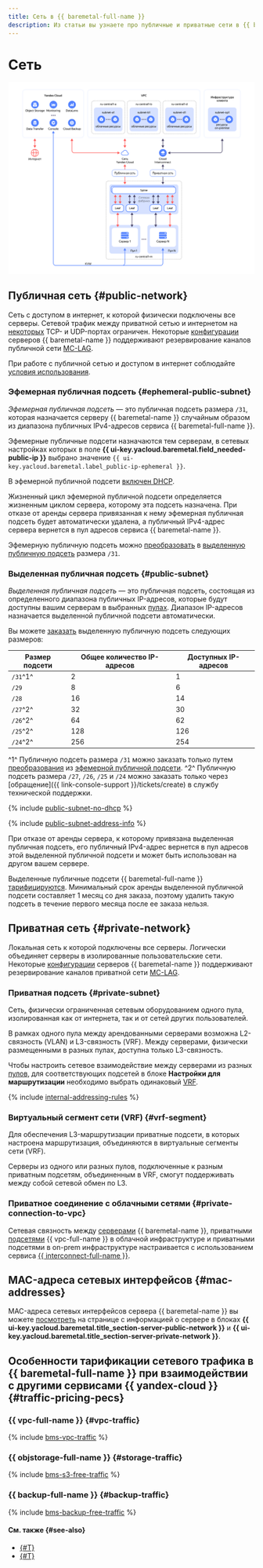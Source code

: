 ```yaml
---
title: Сеть в {{ baremetal-full-name }}
description: Из статьи вы узнаете про публичные и приватные сети в {{ baremetal-full-name }}.
---
```


# Сеть

![baremetal-network](../../_assets/baremetal/baremetal-network.svg)

## Публичная сеть {#public-network}

Сеть с доступом в интернет, к которой физически подключены все серверы. Сетевой трафик между приватной сетью и интернетом на [некоторых](./network-restrictions.md#blocked-ports) TCP- и UDP-портах ограничен. Некоторые [конфигурации](./server-configurations.md) серверов {{ baremetal-name }} поддерживают резервирование каналов публичной сети [MC-LAG](./mc-lag.md).

При работе с публичной сетью и доступом в интернет соблюдайте [условия использования](https://yandex.ru/legal/cloud_termsofuse/).

### Эфемерная публичная подсеть {#ephemeral-public-subnet}

_Эфемерная публичная подсеть_ — это публичная подсеть размера `/31`, которая назначается серверу {{ baremetal-name }} случайным образом из диапазона публичных IPv4-адресов сервиса {{ baremetal-full-name }}.

Эфемерные публичные подсети назначаются тем серверам, в сетевых настройках которых в поле **{{ ui-key.yacloud.baremetal.field_needed-public-ip }}** выбрано значение `{{ ui-key.yacloud.baremetal.label_public-ip-ephemeral }}`.

В эфемерной публичной подсети [включен DHCP](./dhcp.md#dhcp-ephemeral-public-subnet).

Жизненный цикл эфемерной публичной подсети определяется жизненным циклом сервера, которому эта подсеть назначена. При отказе от аренды сервера привязанная к нему эфемерная публичная подсеть будет автоматически удалена, а публичный IPv4-адрес сервера вернется в пул адресов сервиса {{ baremetal-name }}.

Эфемерную публичную подсеть можно [преобразовать](../operations/reserve-public-subnet.md#transform-ephemeral-to-dedicated) в [выделенную публичную подсеть](#public-subnet) размера `/31`.

### Выделенная публичная подсеть {#public-subnet}

_Выделенная публичная подсеть_ — это публичная подсеть, состоящая из определенного диапазона публичных IP-адресов, которые будут доступны вашим серверам в выбранных [пулах](./servers.md#server-pools). Диапазон IP-адресов назначается выделенной публичной подсети автоматически.

Вы можете [заказать](../operations/reserve-public-subnet.md) выделенную публичную подсеть следующих размеров:

| Размер подсети | Общее количество IP-адресов | Доступных IP-адресов |
| --- | --- | --- |
| `/31`^1^ | 2 | 1 |
| `/29` | 8 | 6 |
| `/28` | 16 | 14 |
| `/27`^2^ | 32 | 30 |
| `/26`^2^ | 64 | 62 |
| `/25`^2^ | 128 | 126 |
| `/24`^2^ | 256 | 254 |

^1^ Публичную подсеть размера `/31` можно заказать только путем [преобразования](../operations/reserve-public-subnet.md#transform-ephemeral-to-dedicated) из [эфемерной публичной подсети](#ephemeral-public-subnet).
^2^ Публичную подсеть размера `/27`, `/26`, `/25` и `/24` можно заказать только через [обращение]({{ link-console-support }}/tickets/create) в службу технической поддержки.

{% include [public-subnet-no-dhcp](../../_includes/baremetal/public-subnet-no-dhcp.md) %}

{% include [public-subnet-address-info](../../_includes/baremetal/public-subnet-address-info.md) %}

При отказе от аренды сервера, к которому привязана выделенная публичная подсеть, его публичный IPv4-адрес вернется в пул адресов этой выделенной публичной подсети и может быть использован на другом вашем сервере.

Выделенные публичные подсети {{ baremetal-full-name }} [тарифицируются](../pricing.md). Минимальный срок аренды выделенной публичной подсети составляет 1 месяц со дня заказа, поэтому удалить такую подсеть в течение первого месяца после ее заказа нельзя.

## Приватная сеть {#private-network}

Локальная сеть к которой подключены все серверы. Логически объединяет серверы в изолированные пользовательские сети. Некоторые [конфигурации](./server-configurations.md) серверов {{ baremetal-name }} поддерживают резервирование каналов приватной сети [MC-LAG](./mc-lag.md).

### Приватная подсеть {#private-subnet}

Сеть, физически ограниченная сетевым оборудованием одного пула, изолированная как от интернета, так и от сетей других пользователей.

В рамках одного пула между арендованными серверами возможна L2-связность (VLAN) и L3-связность (VRF).  Между серверами, физически размещенными в разных пулах, доступна только L3-связность.

Чтобы настроить сетевое взаимодействие между серверами из разных [пулов](./servers.md), для соответствующих подсетей в блоке **Настройки для маршрутизации** необходимо выбрать одинаковый [VRF](#vrf-segment).

{% include [internal-addressing-rules](../../_includes/baremetal/internal-addressing-rules.md) %}

### Виртуальный сегмент сети (VRF) {#vrf-segment}

Для обеспечения L3-маршрутизации приватные подсети, в которых настроена маршрутизация, объединяются в виртуальные сегменты сети (VRF).

Серверы из одного или разных пулов, подключенные к разным приватным подсетям, объединенным в VRF, смогут поддерживать между собой сетевой обмен по L3.

### Приватное соединение с облачными сетями {#private-connection-to-vpc}

Сетевая связность между [серверами](./servers.md) {{ baremetal-name }}, приватными [подсетями](../../vpc/concepts/network.md#subnet) {{ vpc-full-name }} в облачной инфраструктуре и приватными подсетями в on-prem инфраструктуре настраивается с использованием сервиса [{{ interconnect-full-name }}](../../interconnect/concepts/priv-con.md).

## MAC-адреса сетевых интерфейсов {#mac-addresses}

MAC-адреса сетевых интерфейсов сервера {{ baremetal-name }} вы можете [посмотреть](../operations/servers/get-info.md) на странице с информацией о сервере в блоках **{{ ui-key.yacloud.baremetal.title_section-server-public-network }}** и **{{ ui-key.yacloud.baremetal.title_section-server-private-network }}**.

## Особенности тарификации сетевого трафика в {{ baremetal-full-name }} при взаимодействии с другими сервисами {{ yandex-cloud }} {#traffic-pricing-pecs}

### {{ vpc-full-name }} {#vpc-traffic}

{% include [bms-vpc-traffic](../../_includes/baremetal/bms-vpc-traffic.md) %}

### {{ objstorage-full-name }} {#storage-traffic}

{% include [bms-s3-free-traffic](../../_includes/baremetal/bms-s3-free-traffic.md) %}

### {{ backup-full-name }} {#backup-traffic}

{% include [bms-backup-free-traffic](../../_includes/baremetal/bms-backup-free-traffic.md) %}

#### См. также {#see-also}

* [{#T}](./mc-lag.md)
* [{#T}](./network-restrictions.md)